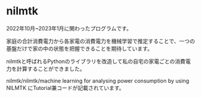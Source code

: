 # nilmtk

2022年10月~2023年1月に関わったプログラムです。

家庭の合計消費電力から各家電の消費電力を機械学習で推定することで、一つの基盤だけで家の中の状態を把握できることを期待しています。

nilmtkと呼ばれるPythonのライブラリを改造して私の自宅の家電ごとの消費電力を計算することができました。

nilmtk/nilmtk/machine learning for analysing power consumption by using NILMTK にTutorial兼コードが記載されています。
